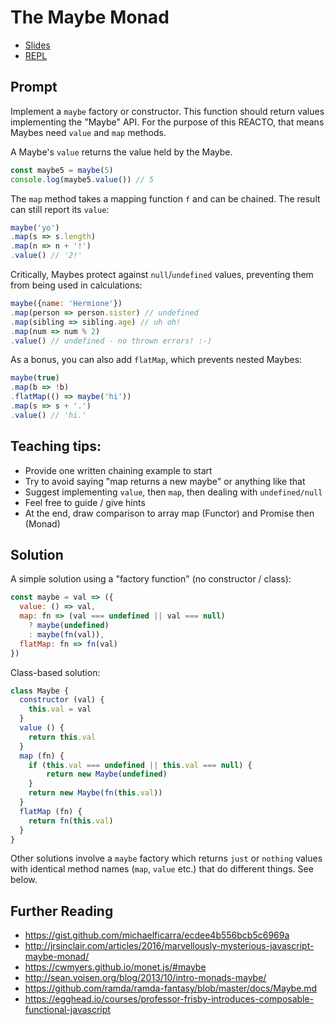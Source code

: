 # The Maybe Monad

* [Slides](https://slides.com/fullstack/maybe)
* [REPL](https://repl.it/GnkV/4)

## Prompt

Implement a `maybe` factory or constructor. This function should return values implementing the "Maybe" API. For the purpose of this REACTO, that means Maybes need `value` and `map` methods.

A Maybe's `value` returns the value held by the Maybe.

```js
const maybe5 = maybe(5)
console.log(maybe5.value()) // 5
```

The `map` method takes a mapping function `f` and can be chained. The result can still report its `value`:

```js
maybe('yo')
.map(s => s.length)
.map(n => n + '!')
.value() // '2!'
```

Critically, Maybes protect against `null`/`undefined` values, preventing them from being used in calculations:

```js
maybe({name: 'Hermione'})
.map(person => person.sister) // undefined
.map(sibling => sibling.age) // uh oh!
.map(num => num % 2)
.value() // undefined - no thrown errors! :-)
```

As a bonus, you can also add `flatMap`, which prevents nested Maybes:

```js
maybe(true)
.map(b => !b)
.flatMap(() => maybe('hi'))
.map(s => s + '.')
.value() // 'hi.'
```

## Teaching tips:

* Provide one written chaining example to start
* Try to avoid saying "map returns a new maybe" or anything like that
* Suggest implementing `value`, then `map`, then dealing with `undefined/null`
* Feel free to guide / give hints
* At the end, draw comparison to array map (Functor) and Promise then (Monad)

## Solution

A simple solution using a "factory function" (no constructor / class):

```js
const maybe = val => ({
  value: () => val,
  map: fn => (val === undefined || val === null)
    ? maybe(undefined)
    : maybe(fn(val)),
  flatMap: fn => fn(val)
})
```

Class-based solution:

```js
class Maybe {
  constructor (val) {
    this.val = val
  }
  value () {
    return this.val
  }
  map (fn) {
    if (this.val === undefined || this.val === null) {
        return new Maybe(undefined)
    }
    return new Maybe(fn(this.val))
  }
  flatMap (fn) {
    return fn(this.val)
  }
}
```

Other solutions involve a `maybe` factory which returns `just` or `nothing` values with identical method names (`map`, `value` etc.) that do different things. See below.

## Further Reading

* https://gist.github.com/michaelficarra/ecdee4b556bcb5c6969a
* http://jrsinclair.com/articles/2016/marvellously-mysterious-javascript-maybe-monad/
* https://cwmyers.github.io/monet.js/#maybe
* http://sean.voisen.org/blog/2013/10/intro-monads-maybe/
* https://github.com/ramda/ramda-fantasy/blob/master/docs/Maybe.md
* https://egghead.io/courses/professor-frisby-introduces-composable-functional-javascript
